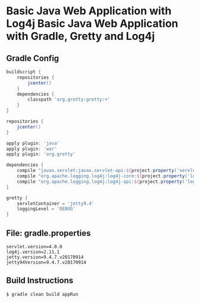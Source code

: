 Basic Java Web Application with Log4j
Basic Java Web Application with Gradle, Gretty and Log4j
=====================================

## Gradle Config

```groovy
buildscript {
    repositories {
        jcenter()
    }
    dependencies {
        classpath 'org.gretty:gretty:+'
    }
}

repositories {
    jcenter()
}

apply plugin: 'java'
apply plugin: 'war'
apply plugin: 'org.gretty'

dependencies {
    compile "javax.servlet:javax.servlet-api:${project.property('servlet.version')}"
    compile "org.apache.logging.log4j:log4j-core:${project.property('log4j.version')}"
    compile "org.apache.logging.log4j:log4j-api:${project.property('log4j.version')}"
}

gretty {
    servletContainer = 'jetty9.4'
    loggingLevel = 'DEBUG'
}
```

## File: gradle.properties

```
servlet.version=4.0.0
log4j.version=2.11.1
jetty.version=9.4.7.v20170914
jetty94Version=9.4.7.v20170914
```

## Build Instructions

```bash
$ gradle clean build appRun
```
